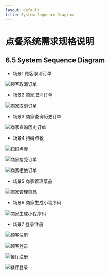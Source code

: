 ```yaml
---
layout: default
title: System Sequence Diagram
---
```


# 点餐系统需求规格说明

## 6.5 System Sequence Diagram

- 场景1 顾客取消订单

![顾客取消订单](assets/ssd/顾客取消订单.png)

- 场景2 商家取消订单

![商家取消订单](assets/ssd/商家取消订单.png)

- 场景3 商家查询历史订单

![商家查询历史订单](assets/ssd/商家查询历史订单.png)

- 场景4 扫码点餐

![扫码点餐](assets/ssd/扫码点餐.png)

![商家接受订单](assets/ssd/商家接受订单.png)

![商家拒绝订单](assets/ssd/商家拒绝订单.png)

- 场景5 商家管理菜品

![商家管理菜品](assets/ssd/商家管理菜品.png)

- 场景6 商家生成小程序码

![商家生成小程序码](assets/ssd/商家生成小程序码.png)

- 场景7 登录注册

![顾客注册](assets/ssd/顾客注册.png)

![顾客登录](assets/ssd/顾客登录.png)

![餐厅注册](assets/ssd/餐厅注册.png)

![餐厅登录](assets/ssd/餐厅登录.png)
